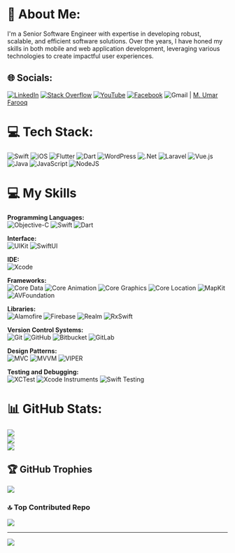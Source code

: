 # 💫 About Me:
I'm a Senior Software Engineer with expertise in developing robust, scalable, and efficient software solutions. Over the years, I have honed my skills in both mobile and web application development, leveraging various technologies to create impactful user experiences.<br>


## 🌐 Socials:
[![LinkedIn](https://img.shields.io/badge/LinkedIn-%230077B5.svg?logo=linkedin&logoColor=white)](https://www.linkedin.com/in/umarfarooq21/) [![Stack Overflow](https://img.shields.io/badge/-Stackoverflow-FE7A16?logo=stack-overflow&logoColor=white)](https://stackoverflow.com/users/3187976/umar-farooq) [![YouTube](https://img.shields.io/badge/YouTube-%23FF0000.svg?logo=YouTube&logoColor=white)](https://youtube.com/@umarfarooqtv) [![Facebook](https://img.shields.io/badge/Facebook-%231877F2.svg?style=flat&logo=Facebook&logoColor=white)](https://www.facebook.com/umarfarooq21) ![Gmail](https://img.shields.io/badge/Gmail-D14836?style=flat&logo=gmail&logoColor=white) | [M. Umar Farooq](mailto:mr.khan21991@gmail.com?subject=[GitHub]%20Source%20Han%20Sans)

# 💻 Tech Stack:
![Swift](https://img.shields.io/badge/swift-F54A2A?style=flat&logo=swift&logoColor=white) ![iOS](https://img.shields.io/badge/iOS-000000?style=flat&logo=ios&logoColor=white) ![Flutter](https://img.shields.io/badge/Flutter-%2302569B.svg?style=flat&logo=Flutter&logoColor=white) ![Dart](https://img.shields.io/badge/dart-%230175C2.svg?style=flat&logo=dart&logoColor=white) ![WordPress](https://img.shields.io/badge/WordPress-%23117AC9.svg?style=flat&logo=WordPress&logoColor=white) ![.Net](https://img.shields.io/badge/.NET-5C2D91?style=flat&logo=.net&logoColor=white) ![Laravel](https://img.shields.io/badge/laravel-%23FF2D20.svg?style=flat&logo=laravel&logoColor=white) ![Vue.js](https://img.shields.io/badge/vue.js-%2335495e.svg?style=flat&logo=vuedotjs&logoColor=%234FC08D) ![Java](https://img.shields.io/badge/java-%23ED8B00.svg?style=flat&logo=openjdk&logoColor=white) ![JavaScript](https://img.shields.io/badge/javascript-%23323330.svg?style=flat&logo=javascript&logoColor=%23F7DF1E) ![NodeJS](https://img.shields.io/badge/node.js-6DA55F?style=flat&logo=node.js&logoColor=white)

# 💻 My Skills <br>
**Programming Languages:** <br>
![Objective-C](https://img.shields.io/badge/objective--c-438EFF?style=for-the-badge&logo=apple&logoColor=white)
![Swift](https://img.shields.io/badge/swift-F54A2A?style=for-the-badge&logo=swift&logoColor=white)
![Dart](https://img.shields.io/badge/dart-%230175C2.svg?style=for-the-badge&logo=dart&logoColor=white)

**Interface:** <br>
![UIKit](https://img.shields.io/badge/uikit-2396F3?style=for-the-badge&logo=swift&logoColor=white)
![SwiftUI](https://img.shields.io/badge/swiftui-007AFF?style=for-the-badge&logo=swift&logoColor=white)

**IDE:**<br>
![Xcode](https://img.shields.io/badge/xcode-1575F9?style=for-the-badge&logo=xcode&logoColor=white)

**Frameworks:** <br>
![Core Data](https://img.shields.io/badge/core%20data-1D8EFD?style=for-the-badge&logo=apple&logoColor=white)
![Core Animation](https://img.shields.io/badge/core%20animation-FFA500?style=for-the-badge&logo=swift&logoColor=white)
![Core Graphics](https://img.shields.io/badge/core%20graphics-4B8A08?style=for-the-badge&logo=swift&logoColor=white)
![Core Location](https://img.shields.io/badge/core%20location-00A4FF?style=for-the-badge&logo=swift&logoColor=white)
![MapKit](https://img.shields.io/badge/mapkit-0078D7?style=for-the-badge&logo=apple&logoColor=white)
![AVFoundation](https://img.shields.io/badge/avfoundation-FF2D55?style=for-the-badge&logo=apple&logoColor=white)

**Libraries:** <br>
![Alamofire](https://img.shields.io/badge/alamofire-EC5766?style=for-the-badge&logo=swift&logoColor=white)
![Firebase](https://img.shields.io/badge/firebase-039BE5?style=for-the-badge&logo=firebase&logoColor=white)
![Realm](https://img.shields.io/badge/realm-39477F?style=for-the-badge&logo=realm&logoColor=white)
![RxSwift](https://img.shields.io/badge/rxswift-DD0B78?style=for-the-badge&logo=reactivex&logoColor=white)

**Version Control Systems:** <br>
![Git](https://img.shields.io/badge/git-F05032?style=for-the-badge&logo=git&logoColor=white)
![GitHub](https://img.shields.io/badge/github-181717?style=for-the-badge&logo=github&logoColor=white)
![Bitbucket](https://img.shields.io/badge/bitbucket-0052CC?style=for-the-badge&logo=bitbucket&logoColor=white)
![GitLab](https://img.shields.io/badge/gitlab-FC6D26?style=for-the-badge&logo=gitlab&logoColor=white)

**Design Patterns:** <br>
![MVC](https://img.shields.io/badge/mvc-6C9BCC?style=for-the-badge&logo=apple&logoColor=white)
![MVVM](https://img.shields.io/badge/mvvm-4A90E2?style=for-the-badge&logo=apple&logoColor=white)
![VIPER](https://img.shields.io/badge/viper-00B2A9?style=for-the-badge&logo=apple&logoColor=white)

**Testing and Debugging:** <br>
![XCTest](https://img.shields.io/badge/xctest-FA1E2D?style=for-the-badge&logo=apple&logoColor=white)
![Xcode Instruments](https://img.shields.io/badge/xcode%20instruments-0071C5?style=for-the-badge&logo=apple&logoColor=white)
![Swift Testing](https://img.shields.io/badge/swift%20testing-F05138?style=for-the-badge&logo=swift&logoColor=white)

# 📊 GitHub Stats:
![](https://github-readme-stats.vercel.app/api?username=umarfarooq21&theme=dark&hide_border=false&include_all_commits=true&count_private=true)<br/>
![](https://github-readme-streak-stats.herokuapp.com/?user=umarfarooq21&theme=dark&hide_border=false)<br/>
![](https://github-readme-stats.vercel.app/api/top-langs/?username=umarfarooq21&theme=dark&hide_border=false&include_all_commits=true&count_private=true&layout=compact)

## 🏆 GitHub Trophies
![](https://github-profile-trophy.vercel.app/?username=umarfarooq21&theme=radical&no-frame=false&no-bg=true&margin-w=4)

### 🔝 Top Contributed Repo
![](https://github-contributor-stats.vercel.app/api?username=umarfarooq21&limit=5&theme=dark&combine_all_yearly_contributions=true)

---
[![](https://visitcount.itsvg.in/api?id=umarfarooq21&icon=0&color=0)](https://visitcount.itsvg.in)

<!-- Proudly created with GPRM ( https://gprm.itsvg.in ) -->
